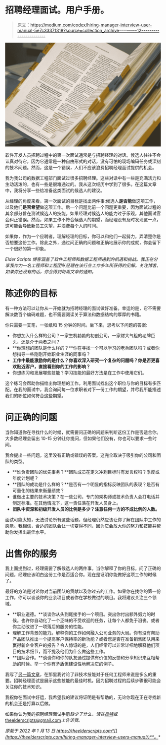 # 招聘经理面试。用户手册。

> 原文：<https://medium.com/codex/hiring-manager-interview-user-manual-5e7c33371318?source=collection_archive---------12----------------------->

![](img/c113d202af5f29381b2dcb36448452fc.png)

软件开发人员招聘过程中的第一次面试通常是与招聘经理的对话。候选人往往不会认真对待它，因为它通常是一种自由形式的对话，没有可怕的现场编码任务或深刻的技术问题。然而，这是一个错误，人们不应该浪费招聘经理面试提供的机会。

我为我公司的数据工程部门面试过很多招聘经理。这些对话中有一些是充满活力和生动活泼的，也有一些是很难通过的。我从这次经历中学到了很多。在这篇文章中，我将分享一些给准备这类面试的候选人的建议。

从经理的角度来看，第一次面试的目标是找出两件事:候选人**是否能**做这项工作，以及他们**是否希望**做这项工作。后一个问题比前一个问题更重要，因为面试过程的其余部分旨在测试候选人的技能。如果经理对候选人的能力过于乐观，其他面试官会纠正错误。然而，如果工作不符合候选人的期望，而经理没有及时发现这一点，这可能会导致新员工失望，并浪费每个人的时间。

如果你，作为一个应聘者，理解经理的目标，你可以和他们一起努力，弄清楚你是否想要这份工作。除此之外，通过问正确的问题和正确地展示你的成就，你会留下一个很好的第一印象。

*Elder Scripts 博客涵盖了软件工程师和数据工程师遇到的机遇和挑战。我正在分享我作为一名工程师和工程团队经理在该行业工作多年所获得的见解。关注博客，如果你还没有的话，你会得到每周文章的通知。*

# 陈述你的目标

有一种方法可以让你从一开始就为招聘经理的面试做好准备。幸运的是，它不需要解决数百个编码难题，也不需要阅读关于算法和数据结构的厚厚的书籍。

你只需要一支笔，一张纸和 15 分钟的时间。坐下来，思考以下问题的答案:

*   你想加入什么样的公司？一家生机勃勃的初创公司，一家财大气粗的老牌巨头，还是介于两者之间？
*   **你理想的团队是什么样的？**你在寻找一个可以学习的老兵团队吗？或者你想指导一些刚刚开始职业生涯的同事吗？
*   **工作中最能激励你的是什么？你喜欢深入研究一个复杂的问题吗？你是否更喜欢贴近客户，直接看到你的工作的影响？**
*   你想练习和发展哪些技能？学习技能的最好方法是在工作中使用它们。

这个练习会帮助你描绘出你理想的工作。利用面试找出这个职位与你的目标有多匹配。在我的面试中，我会询问每一位求职者对下一份工作的期望，并尽我所能描述我们的职位如何符合这些期望。

# 问正确的问题

当你知道你在寻找什么的时候，就需要问正确的问题来判断这份工作是否适合你。大多数经理会留出 10-15 分钟让你提问，但如果他们没有，你也可以要求一些时间。

我会提出一些问题。这里没有正确或错误的答案。这完全取决于吸引你的公司和团队的类型。

*   **谁负责团队的优先事务？**团队成员在定义冲刺目标时有发言权吗？季度或年度计划呢？
*   **团队的成功是什么样的？**是否有一个明显的指标反映团队的表现？是否有可量化的结果来衡量绩效？
*   谁做出主要的技术决策？在一些公司，专门的架构师或技术负责人会打电话并制定标准。在其他情况下，这一责任落在开发人员身上。
*   **团队中资深和初级开发人员的比例是多少？注意任何一方的不成比例的人数。**

面试可能太短，无法讨论所有这些话题，但经理仍然应该让你了解在团队中工作的感觉。我相信，合适的团队会让一切变得不同，因为它会[放大你的努力和技能](https://theelderscripts.com/10x-engineer/)并帮助你发挥出最佳水平。

# 出售你的服务

我上面提到过，经理需要了解候选人的两件事。当你解释了你的目标，问了正确的问题，经理应该明白这份工作是否适合你。现在是证明你能做好这项工作的时候了。

最好的方法是讨论你对当前团队的贡献以及你过去的工作。如果你在找你的第一份工作，你可以谈谈你的业余项目或者你在学校做过的项目。我将建议关注三个领域。

*   **职业道德。**谈谈你从头到尾接手的一个项目。突出你付出额外努力的时候。也许你自动化了一个乏味的不受欢迎的任务，让每个人都免于沮丧。或者你主动改进了一项落后的服务的性能。
*   理解工作背景的能力。解释你的工作如何融入公司业务的大局。你有没有帮助产品团队推出一个提高客户保持率的新功能？或者您是否在准备销售团队用来赢得新企业客户的报告？令人惊讶的是，人们经常可以非常详细地解释他们项目的技术细节，而不提及他们为什么做这些工作。
*   **团队合作。**谈谈你和你的队友通过提供有价值的反馈和分享知识来互相帮助的时候。举一个你有矛盾但建设性地解决它的例子。

我写了[另一篇文章](https://theelderscripts.com/vital-non-technical-skills-for-an-engineer/)，在那里我讨论了非技术技能对于任何工程师来说是多么的重要。招聘经理面试是展示这些技能的最佳时机，因为招聘过程的后续步骤很可能会关注你的技术知识。

我祝你在面试中好运，我希望我的建议将证明是有帮助的，无论你现在正在寻找新的机会还是打算以后做。

如果你认为我的招聘经理面试手册*缺少了什么，请在[推特](https://twitter.com/heliocene)或*theelderscripts@gmail.com*上告诉我。*

*原载于 2022 年 1 月 13 日 https://theelderscripts.com*[](https://theelderscripts.com/hiring-manager-interview-users-manual/)**。**